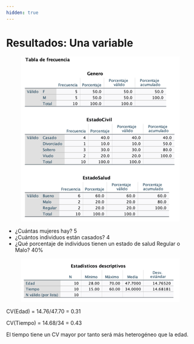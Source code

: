```yaml
---
hidden: true
---
```


# Resultados: Una variable

<figure><img src="../../../.gitbook/assets/image (111).png" alt="" width="563"><figcaption></figcaption></figure>

* ¿Cuántas mujeres hay? 5
* ¿Cuántos individuos están casados? 4
* ¿Qué porcentaje de individuos tienen un estado de salud Regular o Malo? 40%



<figure><img src="../../../.gitbook/assets/image (112).png" alt="" width="563"><figcaption></figcaption></figure>

CV(Edad) = 14.76/47.70 = 0.31

CV(Tiempo) = 14.68/34 =  0.43

El tiempo tiene un CV mayor por tanto será más heterogéneo que la edad.&#x20;

